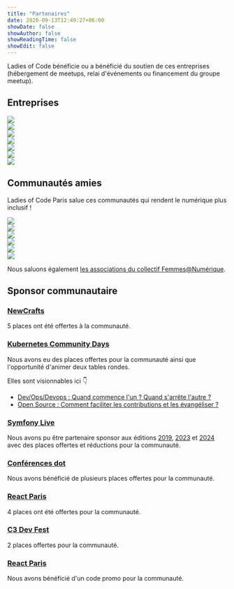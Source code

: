```yaml
---
title: "Partenaires"
date: 2020-09-13T12:49:27+06:00
showDate: false
showAuthor: false
showReadingTime: false
showEdit: false
---
```


Ladies of Code bénéficie ou a bénéficié du soutien de ces entreprises (hébergement de meetups, relai d'événements ou financement du groupe meetup).


## Entreprises

<div class="grid grid-cols-4 gap-2 content-center items-center">
  <div><a href="https://blog.google/inside-google/life-at-google/" target="_blank" rel="noopener"><img src="google.png" /></a></div>
  <div><a href="https://www.datadoghq.com/" target="_blank" rel="noopener"><img src="datadog.avif" /></a></div>
  <div><a href="https://www.codeworks.fr/" target="_blank" rel="noopener"><img src="codeworks.png" /></a></div>
  <div><a href="https://www.docker.com" target="_blank" rel="noopener"><img src="docker.png" /></a></div>
  <div><a href="https://www.mirakl.com/fr-FR/careers" target="_blank" rel="noopener"><img src="mirakl.jpg" /></a></div>
  <div><a href="https://delicious-insights.com" target="_blank" rel="noopener"><img src="delicious-insights.png" /></a></div>
  <div><a href="https://fr.50intech.com/" target="_blank" rel="noopener"><img src="50intech.avif" /></a></div>
</div>


## Communautés amies

Ladies of Code Paris salue ces communautés qui rendent le numérique plus inclusif !

<div class="grid grid-cols-4 gap-2 content-center items-center">
  <div><a href="https://www.meetup.com/fr-FR/paris-dataladies/" target="_blank" rel="noopener"><img src="parisdataladies.png" /></a></div>
  <div><a href="https://www.meetup.com/fr-FR/Women-On-Rails/" target="_blank" rel="noopener"><img src="womenonrails.jpeg" /></a></div>
  <div><a href="https://www.meetup.com/fr-FR/rladies-paris/" target="_blank" rel="noopener"><img src="rladies.jpeg" /></a></div>
  <div><a href="https://www.meetup.com/fr-FR/Paris-Women-in-Machine-Learning-Data-Science/" target="_blank" rel="noopener"><img src="wimlads.jpeg" /></a></div>
  <div><a href="https://www.meetup.com/fr-FR/Duchess-France-Meetup/" target="_blank" rel="noopener"><img src="duchess.jpeg" /></a></div>
  <div><a href="https://www.meetup.com/fr-FR/Women-Who-Go-Paris/" target="_blank" rel="noopener"><img src="wwg.png" /></a></div>
</div>

Nous saluons également [les associations du collectif Femmes@Numérique](https://femmes-numerique.fr/les-assos-a-la-carte/).


## Sponsor communautaire

### [NewCrafts](http://newcrafts.io/)

5 places ont été offertes à la communauté.

### [Kubernetes Community Days](https://www.kcdfrance.fr/)

Nous avons eu des places offertes pour la communauté ainsi que l'opportunité d'animer deux tables rondes.

Elles sont visionnables ici 👇

- [Dev/Ops/Devops : Quand commence l'un ? Quand s'arrête l'autre ?](https://www.youtube.com/watch?v=aHMyT70ykTk)
- [Open Source : Comment faciliter les contributions et les évangéliser ?](https://www.youtube.com/watch?v=nZtoTYx1sPU)

### [Symfony Live](https://live.symfony.com/2024-paris/)

Nous avons pu être partenaire sponsor aux éditions [2019](https://live.symfony.com/2019-paris/), [2023](https://live.symfony.com/2023-paris/) et [2024](https://live.symfony.com/2024-paris/) avec des places offertes et réductions pour la communauté.

### [Conférences dot](https://www.dotconferences.com/conference/dotjs)

Nous avons bénéficié de plusieurs places offertes pour la communauté.

### [React Paris](https://react.paris)

4 places ont été offertes pour la communauté.

### [C3 Dev Fest](https://c3fest.com/)

2 places offertes pour la communauté.

### [React Paris](https://react.paris/)

Nous avons bénéficié d'un code promo pour la communauté.
